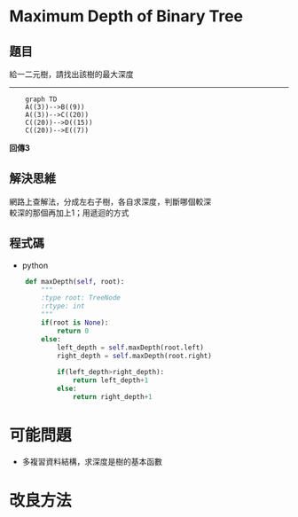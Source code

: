 # Maximum Depth of Binary Tree

## **題目**
給一二元樹，請找出該樹的最大深度

-------------------------------------------
```mermaid
    graph TD
    A((3))-->B((9))
    A((3))-->C((20))
    C((20))-->D((15))
    C((20))-->E((7))
```
<b>回傳3</b>

## **解決思維**
網路上查解法，分成左右子樹，各自求深度，判斷哪個較深  
較深的那個再加上1；用遞迴的方式
## **程式碼**
* python
```python
    def maxDepth(self, root):
        """
        :type root: TreeNode
        :rtype: int
        """
        if(root is None):
            return 0
        else:
            left_depth = self.maxDepth(root.left)
            right_depth = self.maxDepth(root.right)
            
            if(left_depth>right_depth):
                return left_depth+1
            else:
                return right_depth+1
```
# **可能問題**
* 多複習資料結構，求深度是樹的基本函數
# **改良方法**
